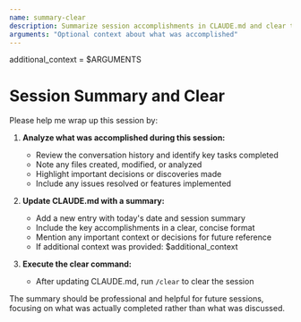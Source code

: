 ```yaml
---
name: summary-clear
description: Summarize session accomplishments in CLAUDE.md and clear the session
arguments: "Optional context about what was accomplished"
---
```


additional_context = $ARGUMENTS

# Session Summary and Clear

Please help me wrap up this session by:

1. **Analyze what was accomplished during this session:**
   - Review the conversation history and identify key tasks completed
   - Note any files created, modified, or analyzed
   - Highlight important decisions or discoveries made
   - Include any issues resolved or features implemented

2. **Update CLAUDE.md with a summary:**
   - Add a new entry with today's date and session summary
   - Include the key accomplishments in a clear, concise format
   - Mention any important context or decisions for future reference
   - If additional context was provided: $additional_context

3. **Execute the clear command:**
   - After updating CLAUDE.md, run `/clear` to clear the session

The summary should be professional and helpful for future sessions, focusing on what was actually completed rather than what was discussed.